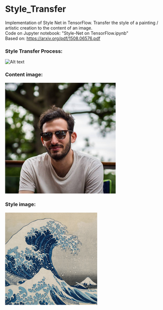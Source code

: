 # Style_Transfer
Implementation of Style Net in TensorFlow.
Transfer the style of a painting / artistic creation to the content of an image.  
Code on Jupyter notebook: "Style-Net on TensorFlow.ipynb"  
Based on: https://arxiv.org/pdf/1508.06576.pdf  
### Style Transfer Process:   
![Alt text](stylenet_gif.gif?raw=true "Style Transfer Process")  
### Content image:  
![Alt text](content_small.png?raw=true "Content")  
### Style image:  
![Alt text](style.jpg?raw=true "Style")  
